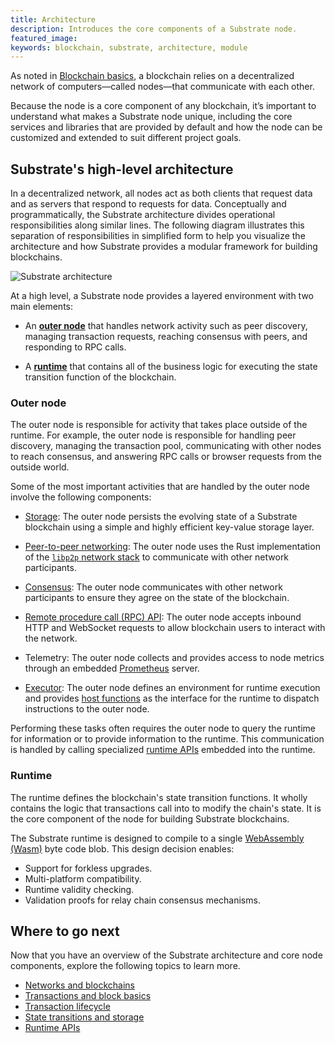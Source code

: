```yaml
---
title: Architecture
description: Introduces the core components of a Substrate node.
featured_image:
keywords: blockchain, substrate, architecture, module
---
```


As noted in [Blockchain basics](/main-docs/fundamentals/blockchain-basics), a blockchain relies on a decentralized network of computers—called nodes—that communicate with each other.

Because the node is a core component of any blockchain, it’s important to understand what makes a Substrate node unique, including the core services and libraries that are provided by default and how the node can be customized and extended to suit different project goals.

## Substrate's high-level architecture

In a decentralized network, all nodes act as both clients that request data and as servers that respond to requests for data.
Conceptually and programmatically, the Substrate architecture divides operational responsibilities along similar lines.
The following diagram illustrates this separation of responsibilities in simplified form to help you visualize the architecture and how Substrate provides a modular framework for building blockchains.

![Substrate architecture](/media/images/docs/main-docs/sub-arch-1.png)

At a high level, a Substrate node provides a layered environment with two main elements:

- An [**outer node**](#outer-node) that handles network activity such as peer discovery, managing transaction requests, reaching consensus with peers, and responding to RPC calls.

- A [**runtime**](#runtime) that contains all of the business logic for executing the state transition function of the blockchain.

### Outer node

The outer node is responsible for activity that takes place outside of the runtime.
For example, the outer node is responsible for handling peer discovery, managing the transaction pool, communicating with other nodes to reach consensus, and answering RPC calls or browser requests from the outside world.

Some of the most important activities that are handled by the outer node involve the following components:

- [Storage](/main-docs/fundamentals/storage/): The outer node persists the evolving state of a Substrate blockchain using a simple and highly efficient key-value storage layer.

- [Peer-to-peer networking](/main-docs/fundamentals/networking): The outer node uses the Rust implementation of the [`libp2p` network stack](https://libp2p.io/) to communicate with other network participants.

- [Consensus](/main-docs/fundamentals/consensus/): The outer node communicates with other network participants to ensure they agree on the state of the blockchain.

- [Remote procedure call (RPC) API](/main-docs/fundamentals/networking): The outer node accepts inbound HTTP and WebSocket requests to allow blockchain users to interact with the network.

- Telemetry: The outer node collects and provides access to node metrics through an embedded [Prometheus](https://prometheus.io/) server.

- [Executor](/reference/glossary/#executor): The outer node defines an environment for runtime execution and provides [host functions](https://paritytech.github.io/substrate/master/sp_io/index.html) as the interface for the runtime to dispatch instructions to the outer node.

Performing these tasks often requires the outer node to query the runtime for information or to provide information to the runtime.
This communication is handled by calling specialized [runtime APIs](/reference/runtime-apis.md) embedded into the runtime.

### Runtime

The runtime defines the blockchain's state transition functions.
It wholly contains the logic that transactions call into to modify the chain's state.
It is the core component of the node for building Substrate blockchains.

The Substrate runtime is designed to compile to a single [WebAssembly (Wasm)](/reference/glossary#webassembly-wasm) byte code blob.
This design decision enables:

- Support for forkless upgrades.
- Multi-platform compatibility.
- Runtime validity checking.
- Validation proofs for relay chain consensus mechanisms.

## Where to go next

Now that you have an overview of the Substrate architecture and core node components, explore the following topics to learn more.

- [Networks and blockchains](/main-docs/fundamentals/node-and-network-types)
- [Transactions and block basics](/main-docs/fundamentals/transaction-types)
- [Transaction lifecycle](/main-docs/fundamentals/transaction-lifecycle/)
- [State transitions and storage](/main-docs/fundamentals/state-transitions-and-storage/)
- [Runtime APIs](/reference/runtime-apis/)
